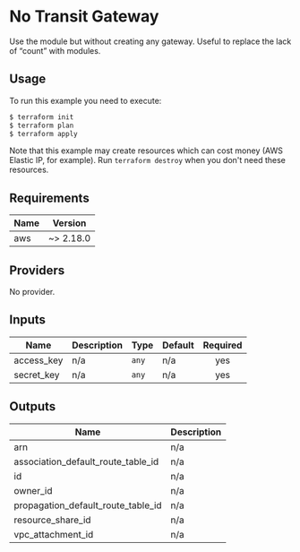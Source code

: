 # No Transit Gateway

Use the module but without creating any gateway. Useful to replace the lack of “count” with modules.

## Usage

To run this example you need to execute:

```bash
$ terraform init
$ terraform plan
$ terraform apply
```

Note that this example may create resources which can cost money (AWS Elastic IP, for example). Run `terraform destroy` when you don't need these resources.

<!-- BEGINNING OF PRE-COMMIT-TERRAFORM DOCS HOOK -->
## Requirements

| Name | Version |
|------|---------|
| aws | ~> 2.18.0 |

## Providers

No provider.

## Inputs

| Name | Description | Type | Default | Required |
|------|-------------|------|---------|:--------:|
| access\_key | n/a | `any` | n/a | yes |
| secret\_key | n/a | `any` | n/a | yes |

## Outputs

| Name | Description |
|------|-------------|
| arn | n/a |
| association\_default\_route\_table\_id | n/a |
| id | n/a |
| owner\_id | n/a |
| propagation\_default\_route\_table\_id | n/a |
| resource\_share\_id | n/a |
| vpc\_attachment\_id | n/a |

<!-- END OF PRE-COMMIT-TERRAFORM DOCS HOOK -->
